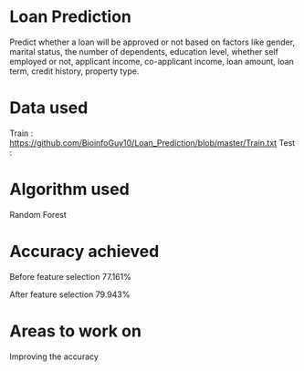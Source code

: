 # Loan Prediction
Predict whether a loan will be approved or not based on factors like gender, marital status, the number of dependents, education level, whether self employed or not, applicant income, co-applicant income, loan amount, loan term, credit history, property type.

# Data used
Train : https://github.com/BioinfoGuy10/Loan_Prediction/blob/master/Train.txt
Test : 
# Algorithm used
Random Forest

# Accuracy achieved
Before feature selection
77.161%

After feature selection
79.943%

# Areas to work on
Improving the accuracy
